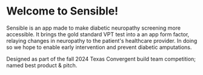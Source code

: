 # Welcome to Sensible!
Sensible is an app made to make diabetic neuropathy screening more accessible. It brings
the gold standard VPT test into a an app form factor, relaying changes in neuropathy to
the patient's healthcare provider. In doing so we hope to enable early intervention and
prevent diabetic amputations.

Designed as part of the fall 2024 Texas Convergent build team competition; named best product & pitch.
